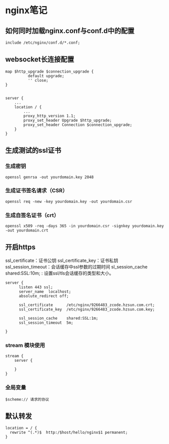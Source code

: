 # nginx笔记

## 如何同时加载nginx.conf与conf.d中的配置

```
include /etc/nginx/conf.d/*.conf;
```

## websocket长连接配置


```
map $http_upgrade $connection_upgrade {
          default upgrade;
          '' close;
}


server {
	...
	location / {
		...
		proxy_http_version 1.1;
		proxy_set_header Upgrade $http_upgrade;
		proxy_set_header Connection $connection_upgrade;
	}
}
```

## 生成测试的ssl证书

### 生成密钥
```
openssl genrsa -out yourdomain.key 2048
```

### 生成证书签名请求（CSR）
```
openssl req -new -key yourdomain.key -out yourdomain.csr
```

### 生成自签名证书（crt）
```
openssl x509 -req -days 365 -in yourdomain.csr -signkey yourdomain.key -out yourdomain.crt
```

## 开启https

ssl_certificate：证书公钥
ssl_certificate_key：证书私钥
ssl_session_timeout：会话缓存中ssl参数的过期时间
sl_session_cache shared:SSL:10m; : 设置ssl/tls会话缓存的类型和大小。

```
server {
	  listen 443 ssl;
      server_name  localhost;
      absolute_redirect off;

      ssl_certificate      /etc/nginx/9266483_zcode.hzsun.com.crt;
      ssl_certificate_key  /etc/nginx/9266483_zcode.hzsun.com.key;

      ssl_session_cache    shared:SSL:1m;
      ssl_session_timeout  5m;

}

```

### stream 模块使用

```
stream {
	server {
	
	}
}
```

### 全局变量

```
$scheme:// 请求的协议
```

## 默认转发

```
location = / {
  rewrite ^(.*)$  http:/$host/hello/nginx$1 permanent;
}
```
